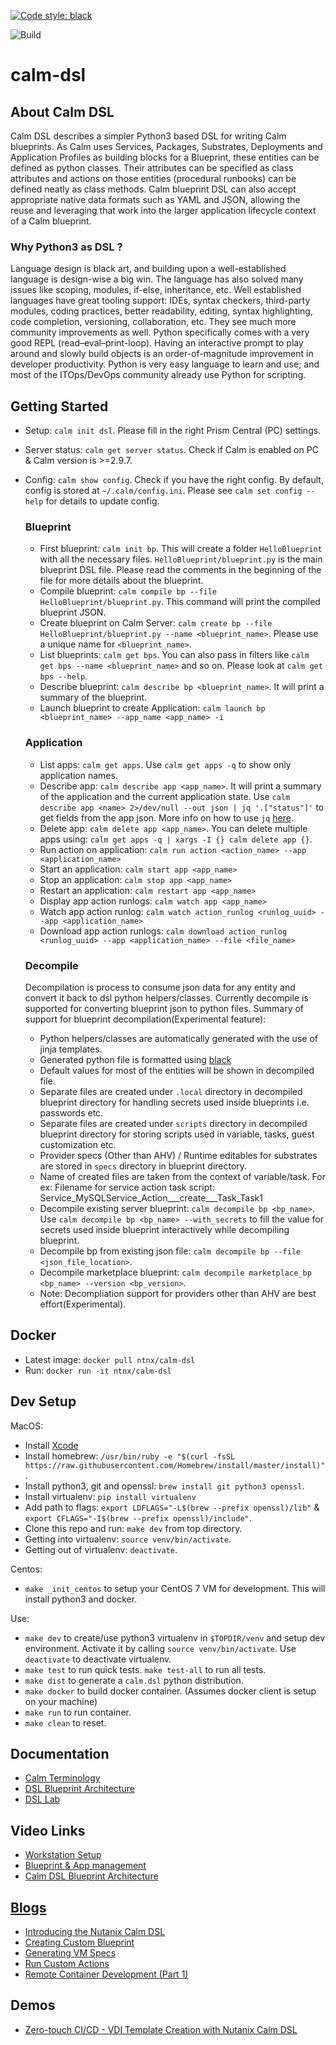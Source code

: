 [![Code style: black](https://img.shields.io/badge/code%20style-black-000000.svg)](https://github.com/ambv/black)

![Build](https://github.com/nutanix/calm-dsl/workflows/Setup%20&%20build%20calm-dsl/badge.svg)

# calm-dsl

## About Calm DSL

Calm DSL describes a simpler Python3 based DSL for writing Calm blueprints. As Calm uses Services, Packages, Substrates, Deployments and Application Profiles as building blocks for a Blueprint, these entities can be defined as python classes. Their attributes can be specified as class attributes and actions on those entities (procedural runbooks) can be defined neatly as class methods. Calm blueprint DSL can also accept appropriate native data formats such as YAML and JSON, allowing the reuse and leveraging that work into the larger application lifecycle context of a Calm blueprint.

### Why Python3 as DSL ?

Language design is black art, and building upon a well-established language is design-wise a big win. The language has also solved many issues like scoping, modules, if-else, inheritance, etc. Well established languages have great tooling support: IDEs, syntax checkers, third-party modules, coding practices, better readability, editing, syntax highlighting, code completion, versioning, collaboration, etc. They see much more community improvements as well. Python specifically comes with a very good REPL (read–eval–print-loop). Having an interactive prompt to play around and slowly build objects is an order-of-magnitude improvement in developer productivity. Python is very easy language to learn and use; and most of the ITOps/DevOps community already use Python for scripting.

## Getting Started
 - Setup: `calm init dsl`. Please fill in the right Prism Central (PC) settings.
 - Server status: `calm get server status`. Check if Calm is enabled on PC & Calm version is >=2.9.7.
 - Config: `calm show config`. Check if you have the right config. By default, config is stored at `~/.calm/config.ini`. Please see `calm set config --help` for details to update config.

    ### Blueprint
     - First blueprint: `calm init bp`. This will create a folder `HelloBlueprint` with all the necessary files. `HelloBlueprint/blueprint.py` is the main blueprint DSL file. Please read the comments in the beginning of the file for more details about the blueprint.
     - Compile blueprint: `calm compile bp --file HelloBlueprint/blueprint.py`. This command will print the compiled blueprint JSON.
     - Create blueprint on Calm Server: `calm create bp --file HelloBlueprint/blueprint.py --name <blueprint_name>`. Please use a unique name for `<blueprint_name>`.
     - List blueprints: `calm get bps`. You can also pass in filters like `calm get bps --name <blueprint_name>` and so on. Please look at `calm get bps --help`.
     - Describe blueprint: `calm describe bp <blueprint_name>`. It will print a summary of the blueprint.
     - Launch blueprint to create Application: `calm launch bp <blueprint_name> --app_name <app_name> -i`

    ### Application
     - List apps: `calm get apps`. Use `calm get apps -q` to show only application names.
     - Describe app: `calm describe app <app_name>`. It will print a summary of the application and the current application state. Use `calm describe app <name> 2>/dev/null --out json | jq '.["status"]'` to get fields from the app json. More info on how to use `jq` [here](https://stedolan.github.io/jq/tutorial/).
     - Delete app: `calm delete app <app_name>`. You can delete multiple apps using: `calm get apps -q | xargs -I {} calm delete app {}`.
     - Run action on application: `calm run action <action_name> --app <application_name>`
     - Start an application: `calm start app <app_name>`
     - Stop an application: `calm stop app <app_name>`
     - Restart an application: `calm restart app <app_name>`
     - Display app action runlogs: `calm watch app <app_name>`
     - Watch app action runlog: `calm watch action_runlog <runlog_uuid> --app <application_name>`
     - Download app action runlogs: `calm download action_runlog <runlog_uuid> --app <application_name> --file <file_name>`

    ### Decompile
    Decompilation is process to consume json data for any entity and convert it back to dsl python helpers/classes. Currently decompile is supported for converting blueprint json to python files. Summary of support for blueprint decompilation(Experimental feature):
    - Python helpers/classes are automatically generated with the use of jinja templates.
    - Generated python file is formatted using [black](https://github.com/psf/black)
    - Default values for most of the entities will be shown in decompiled file.
    - Separate files are created under `.local` directory in decompiled blueprint directory for handling secrets used inside blueprints i.e. passwords etc.
    - Separate files are created under `scripts` directory in decompiled blueprint directory for storing scripts used in variable, tasks, guest customization etc.
    - Provider specs (Other than AHV) / Runtime editables for substrates  are stored in `specs` directory in blueprint directory.
    - Name of created files are taken from the context of variable/task. For ex: Filename for service action task script: Service_MySQLService_Action___create___Task_Task1
    - Decompile existing server blueprint: `calm decompile bp <bp_name>`. Use `calm decompile bp <bp_name> --with_secrets` to fill the value for secrets used inside blueprint interactively while decompiling blueprint.
    - Decompile bp from existing json file: `calm decompile bp --file <json_file_location>`.
    - Decompile marketplace blueprint: `calm decompile marketplace_bp <bp_name> --version <bp_version>`.
    - Note: Decompliation support for providers other than AHV are best effort(Experimental).

## Docker
 - Latest image: `docker pull ntnx/calm-dsl`
 - Run: `docker run -it ntnx/calm-dsl`

## Dev Setup

MacOS:
 - Install [Xcode](https://apps.apple.com/us/app/xcode/id497799835)
 - Install homebrew: `/usr/bin/ruby -e "$(curl -fsSL https://raw.githubusercontent.com/Homebrew/install/master/install)"`.
 - Install python3, git and openssl: `brew install git python3 openssl`.
 - Install virtualenv: `pip install virtualenv`
 - Add path to flags: `export LDFLAGS="-L$(brew --prefix openssl)/lib"` & `export CFLAGS="-I$(brew --prefix openssl)/include"`.
 - Clone this repo and run: `make dev` from top directory.
 - Getting into virtualenv: `source venv/bin/activate`.
 - Getting out of virtualenv: `deactivate`.

Centos:
 - `make _init_centos` to setup your CentOS 7 VM for development. This will install python3 and docker.

Use:
 -  `make dev` to create/use python3 virtualenv in `$TOPDIR/venv` and setup dev environment. Activate it by calling `source venv/bin/activate`. Use `deactivate` to deactivate virtualenv.
 -  `make test` to run quick tests. `make test-all` to run all tests.
 -  `make dist` to generate a `calm.dsl` python distribution.
 -  `make docker` to build docker container. (Assumes docker client is setup on your machine)
 -  `make run` to run container.
 -  `make clean` to reset.

## Documentation

 - [Calm Terminology](docs/01-Calm-Terminology/)
 - [DSL Blueprint Architecture](docs/02-DSL-Blueprint-Architecture/)
 - [DSL Lab](docs/03-Quickstart/)

## Video Links
 - [Workstation Setup](https://youtu.be/uIZmHQhioZg)
 - [Blueprint & App management](https://youtu.be/jb-ZllhaROs)
 - [Calm DSL Blueprint Architecture](https://youtu.be/Y-6eq91rtSw)

## [Blogs](https://www.nutanix.dev/calm-dsl/)
 - [Introducing the Nutanix Calm DSL](https://www.nutanix.dev/2020/03/17/introducing-the-nutanix-calm-dsl/)
 - [Creating Custom Blueprint](https://www.nutanix.dev/2020/03/30/nutanix-calm-dsl-creating-custom-blueprint/)
 - [Generating VM Specs](https://www.nutanix.dev/2020/04/06/nutanix-calm-dsl-generating-vm-specs/)
 - [Run Custom Actions](https://www.nutanix.dev/2020/04/17/nutanix-calm-dsl-run-custom-actions/)
 - [Remote Container Development (Part 1)](https://www.nutanix.dev/2020/04/24/nutanix-calm-dsl-remote-container-development-part-1/)

## Demos
 - [Zero-touch CI/CD - VDI Template Creation with Nutanix Calm DSL](https://youtu.be/5k_K7idGxsI)

